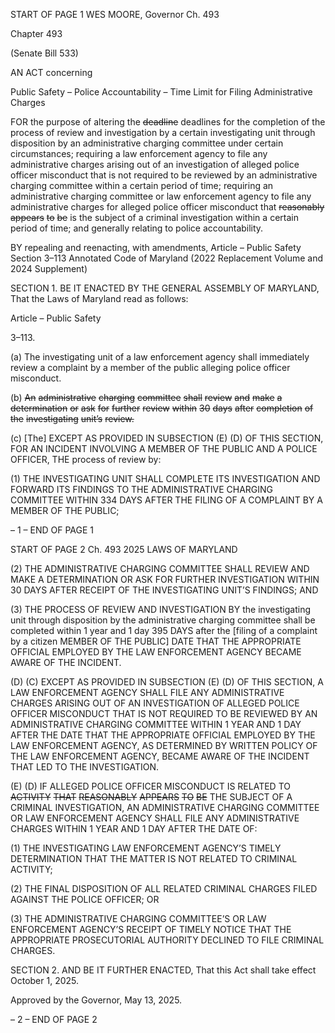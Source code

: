 START OF PAGE 1
WES MOORE, Governor Ch. 493

Chapter 493

(Senate Bill 533)

AN ACT concerning

Public Safety – Police Accountability – Time Limit for Filing Administrative
Charges

FOR the purpose of altering the ~~deadline~~ deadlines for the completion of the process of
review and investigation by a certain investigating unit through disposition by an
administrative charging committee under certain circumstances; requiring a law
enforcement agency to file any administrative charges arising out of an investigation
of alleged police officer misconduct that is not required to be reviewed by an
administrative charging committee within a certain period of time; requiring an
administrative charging committee or law enforcement agency to file any
administrative charges for alleged police officer misconduct that ~~reasonably~~ ~~appears~~
~~to~~ ~~be~~ is the subject of a criminal investigation within a certain period of time; and
generally relating to police accountability.

BY repealing and reenacting, with amendments,
Article – Public Safety
Section 3–113
Annotated Code of Maryland
(2022 Replacement Volume and 2024 Supplement)

SECTION 1. BE IT ENACTED BY THE GENERAL ASSEMBLY OF MARYLAND,
That the Laws of Maryland read as follows:

Article – Public Safety

3–113.

(a) The investigating unit of a law enforcement agency shall immediately review
a complaint by a member of the public alleging police officer misconduct.

(b) ~~An~~ ~~administrative~~ ~~charging~~ ~~committee~~ ~~shall~~ ~~review~~ ~~and~~ ~~make~~ ~~a~~ ~~determination~~
~~or~~ ~~ask~~ ~~for~~ ~~further~~ ~~review~~ ~~within~~ ~~30~~ ~~days~~ ~~after~~ ~~completion~~ ~~of~~ ~~the~~ ~~investigating~~ ~~unit’s~~ ~~review.~~

(c) [The] EXCEPT AS PROVIDED IN SUBSECTION (E) (D) OF THIS SECTION,
FOR AN INCIDENT INVOLVING A MEMBER OF THE PUBLIC AND A POLICE OFFICER,
THE process of review by:

(1) THE INVESTIGATING UNIT SHALL COMPLETE ITS INVESTIGATION
AND FORWARD ITS FINDINGS TO THE ADMINISTRATIVE CHARGING COMMITTEE
WITHIN 334 DAYS AFTER THE FILING OF A COMPLAINT BY A MEMBER OF THE PUBLIC;

– 1 –
END OF PAGE 1

START OF PAGE 2
Ch. 493 2025 LAWS OF MARYLAND

(2) THE ADMINISTRATIVE CHARGING COMMITTEE SHALL REVIEW AND
MAKE A DETERMINATION OR ASK FOR FURTHER INVESTIGATION WITHIN 30 DAYS
AFTER RECEIPT OF THE INVESTIGATING UNIT’S FINDINGS; AND

(3) THE PROCESS OF REVIEW AND INVESTIGATION BY the investigating
unit through disposition by the administrative charging committee shall be completed
within 1 year and 1 day 395 DAYS after the [filing of a complaint by a citizen MEMBER OF
THE PUBLIC] DATE THAT THE APPROPRIATE OFFICIAL EMPLOYED BY THE LAW
ENFORCEMENT AGENCY BECAME AWARE OF THE INCIDENT.

(D) (C) EXCEPT AS PROVIDED IN SUBSECTION (E) (D) OF THIS SECTION, A
LAW ENFORCEMENT AGENCY SHALL FILE ANY ADMINISTRATIVE CHARGES ARISING
OUT OF AN INVESTIGATION OF ALLEGED POLICE OFFICER MISCONDUCT THAT IS NOT
REQUIRED TO BE REVIEWED BY AN ADMINISTRATIVE CHARGING COMMITTEE
WITHIN 1 YEAR AND 1 DAY AFTER THE DATE THAT THE APPROPRIATE OFFICIAL
EMPLOYED BY THE LAW ENFORCEMENT AGENCY, AS DETERMINED BY WRITTEN
POLICY OF THE LAW ENFORCEMENT AGENCY, BECAME AWARE OF THE INCIDENT
THAT LED TO THE INVESTIGATION.

(E) (D) IF ALLEGED POLICE OFFICER MISCONDUCT IS RELATED TO
~~ACTIVITY~~ ~~THAT~~ ~~REASONABLY~~ ~~APPEARS~~ ~~TO~~ ~~BE~~ THE SUBJECT OF A CRIMINAL
INVESTIGATION, AN ADMINISTRATIVE CHARGING COMMITTEE OR LAW
ENFORCEMENT AGENCY SHALL FILE ANY ADMINISTRATIVE CHARGES WITHIN 1 YEAR
AND 1 DAY AFTER THE DATE OF:

(1) THE INVESTIGATING LAW ENFORCEMENT AGENCY’S TIMELY
DETERMINATION THAT THE MATTER IS NOT RELATED TO CRIMINAL ACTIVITY;

(2) THE FINAL DISPOSITION OF ALL RELATED CRIMINAL CHARGES
FILED AGAINST THE POLICE OFFICER; OR

(3) THE ADMINISTRATIVE CHARGING COMMITTEE’S OR LAW
ENFORCEMENT AGENCY’S RECEIPT OF TIMELY NOTICE THAT THE APPROPRIATE
PROSECUTORIAL AUTHORITY DECLINED TO FILE CRIMINAL CHARGES.

SECTION 2. AND BE IT FURTHER ENACTED, That this Act shall take effect
October 1, 2025.

Approved by the Governor, May 13, 2025.

– 2 –
END OF PAGE 2